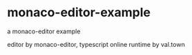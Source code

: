 # monaco-editor-example

a monaco-editor example

editor by monaco-editor, typescript online runtime by val.town
